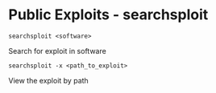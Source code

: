# Public Exploits - searchsploit

```searchsploit <software>```

Search for exploit in software


```searchsploit -x <path_to_exploit>```

View the exploit by path
